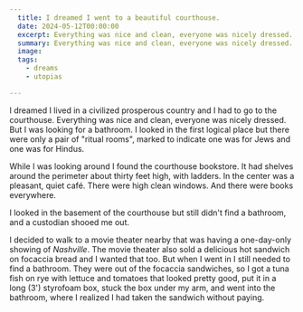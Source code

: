 ```yaml
---
  title: I dreamed I went to a beautiful courthouse.
  date: 2024-05-12T00:00:00
  excerpt: Everything was nice and clean, everyone was nicely dressed.
  summary: Everything was nice and clean, everyone was nicely dressed.
  image: 
  tags:
    - dreams
    - utopias

---
```


I dreamed I lived in a civilized prosperous country and I had to go to the courthouse. Everything was nice and clean, everyone was nicely dressed. But I was looking for a bathroom. I looked in the first logical place but there were only a pair of "ritual rooms", marked to indicate one was for Jews and one was for Hindus.

While I was looking around I found the courthouse bookstore. It had shelves around the perimeter about thirty feet high, with ladders. In the center was a pleasant, quiet café. There were high clean windows. And there were books everywhere.

I looked in the basement of the courthouse but still didn't find a bathroom, and a custodian shooed me out.

I decided to walk to a movie theater nearby that was having a one-day-only showing of _Nashville_. The movie theater also sold a delicious hot sandwich on focaccia bread and I wanted that too. But when I went in I still needed to find a bathroom. They were out of the focaccia sandwiches, so I got a tuna fish on rye with lettuce and tomatoes that looked pretty good, put it in a long (3') styrofoam box, stuck the box under my arm, and went into the bathroom, where I realized I had taken the sandwich without paying.